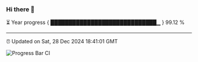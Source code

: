 ### Hi there 👋

⏳ Year progress { █████████████████████████████▁ } 99.12 %

---

⏰ Updated on Sat, 28 Dec 2024 18:41:01 GMT

![Progress Bar CI](https://github.com/IshwaranRudhara/GIT-ACTION/workflows/Progress%20Bar%20CI/badge.svg)
